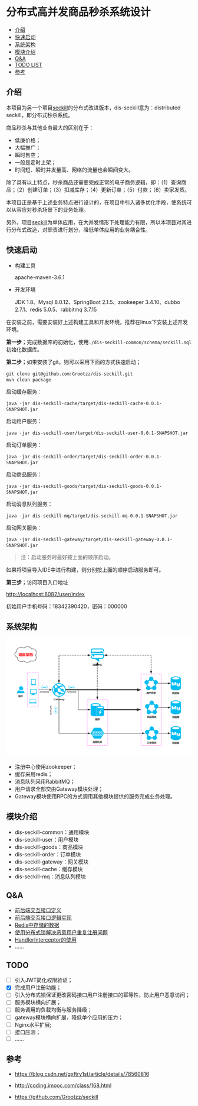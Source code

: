 # 分布式高并发商品秒杀系统设计

- [介绍](#介绍)
- [快速启动](#快速启动)
- [系统架构](#系统架构)
- [模块介绍](#模块介绍)
- [Q&A](#Q&A)
- [TODO LIST](#TODO)
- [参考](#参考)

## 介绍

本项目为另一个项目[seckill](https://github.com/Grootzz/seckill)的分布式改进版本，dis-seckill意为：distributed seckill，即分布式秒杀系统。

商品秒杀与其他业务最大的区别在于：

- 低廉价格；
- 大幅推广；
- 瞬时售空；
- 一般是定时上架；
- 时间短、瞬时并发量高、网络的流量也会瞬间变大。

除了具有以上特点，秒杀商品还需要完成正常的电子商务逻辑，即：（1）查询商品；（2）创建订单；（3）扣减库存；（4）更新订单；（5）付款；（6）卖家发货。

本项目正是基于上述业务特点进行设计的，在项目中引入诸多优化手段，使系统可以从容应对秒杀场景下的业务处理。

另外，项目[seckill](https://github.com/Grootzz/seckill)为单体应用，在大并发情形下处理能力有限，所以本项目对其进行分布式改造，对职责进行划分，降低单体应用的业务耦合性。

## 快速启动

- 构建工具

  apache-maven-3.6.1

- 开发环境

  JDK 1.8、Mysql 8.0.12、SpringBoot 2.1.5、zookeeper 3.4.10、dubbo 2.7.1、redis 5.0.5、rabbitmq 3.7.15

在安装之前，需要安装好上述构建工具和开发环境，推荐在linux下安装上述开发环境。

**第一步**；完成数据库的初始化，使用`./dis-seckill-common/schema/seckill.sql`初始化数据库。

**第二步**；如果安装了git，则可以采用下面的方式快速启动；

```properties
git clone git@github.com:Grootzz/dis-seckill.git
mvn clean package
```
启动缓存服务：

```properties
java -jar dis-seckill-cache/target/dis-seckill-cache-0.0.1-SNAPSHOT.jar
```

启动用户服务：

```properties
java -jar dis-seckill-user/target/dis-seckill-user-0.0.1-SNAPSHOT.jar
```

启动订单服务：

```properties
java -jar dis-seckill-order/target/dis-seckill-order-0.0.1-SNAPSHOT.jar
```

启动商品服务：

```properties
java -jar dis-seckill-goods/target/dis-seckill-goods-0.0.1-SNAPSHOT.jar
```

启动消息队列服务：

```properties
java -jar dis-seckill-mq/target/dis-seckill-mq-0.0.1-SNAPSHOT.jar
```

启动网关服务：

```properties
java -jar dis-seckill-gateway/target/dis-seckill-gateway-0.0.1-SNAPSHOT.jar
```

> 注：启动服务时最好按上面的顺序启动。

如果将项目导入IDE中进行构建，则分别按上面的顺序启动服务即可。

**第三步**；访问项目入口地址

<http://localhost:8082/user/index>

初始用户手机号码：18342390420，密码：000000

## 系统架构

![系统架构](doc/assets/系统架构.png)

- 注册中心使用zookeeper；
- 缓存采用redis；
- 消息队列采用RabbitMQ；
- 用户请求全部交由Gateway模块处理；
- Gateway模块使用RPC的方式调用其他模块提供的服务完成业务处理。

## 模块介绍

- dis-seckill-common：通用模块
- dis-seckill-user：用户模块
- dis-seckill-goods：商品模块
- dis-seckill-order：订单模块
- dis-seckill-gateway：网关模块
- dis-seckill-cache：缓存模块
- dis-seckill-mq：消息队列模块

## Q&A

- [前后端交互接口定义](https://github.com/Grootzz/dis-seckill/blob/master/doc/前后端交互接口定义.md)
- [前后端交互接口逻辑实现](https://github.com/Grootzz/dis-seckill/blob/master/doc/前后端交互接口逻辑实现.md)
- [Redis中存储的数据](https://github.com/Grootzz/dis-seckill/blob/master/doc/Redis中存储的数据.md)
- [使用分布式锁解决恶意用户重复注册问题](https://github.com/Grootzz/dis-seckill/blob/master/doc/使用分布式锁解决恶意用户重复注册问题.md)
- [HandlerInterceptor的使用](https://github.com/Grootzz/dis-seckill/blob/master/doc/HandlerInterceptor的使用.md)
- ......

## TODO

- [ ] 引入JWT简化权限验证；
- [x] 完成用户注册功能；
- [ ] 引入分布式锁保证更改密码接口用户注册接口的幂等性，防止用户恶意访问；
- [ ] 服务模块横向扩展；
- [ ] 服务调用的负载均衡与服务降级；
- [ ] gateway模块横向扩展，降低单个应用的压力；
- [ ] Nginx水平扩展;
- [ ] 接口压测；
- [ ] ......

## 参考

- <https://blog.csdn.net/gxftry1st/article/details/78560816>

- <http://coding.imooc.com/class/168.html>
- <https://github.com/Grootzz/seckill>